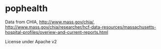 pophealth
=========

Data from CHIA, http://www.mass.gov/chia/, 
http://www.mass.gov/chia/researcher/hcf-data-resources/massachusetts-hospital-profiles/overiew-and-current-reports.html

License under Apache v2
